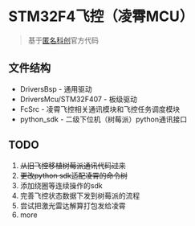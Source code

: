 # STM32F4飞控（凌霄MCU）

> 基于[匿名科创](http://www.anotc.com/wiki/%E5%8C%BF%E5%90%8D%E4%BA%A7%E5%93%81%E8%B5%84%E6%96%99/%E8%B5%84%E6%96%99%E4%B8%8B%E8%BD%BD%E9%93%BE%E6%8E%A5%E6%B1%87%E6%80%BB)官方代码

## 文件结构

* DriversBsp - 通用驱动
* DriversMcu/STM32F407 - 板级驱动
* FcSrc - 凌霄飞控相关通讯模块和飞控任务调度模块
* python_sdk - 二级下位机（树莓派）python通讯接口

## TODO

1. ~~从旧飞控移植树莓派通讯代码过来~~
2. ~~更改python sdk适配凌霄的命令树~~
3. 添加绕圈等连续操作的sdk
4. 完善飞控状态数据下发到树莓派的流程
5. 尝试把激光雷达解算打包发给凌霄
6. more
